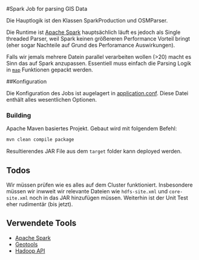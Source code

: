 #Spark Job for parsing GIS Data

Die Hauptlogik ist den Klassen SparkProduction und OSMParser. 

Die Runtime ist [Apache Spark](http://spark.apache.org/docs/latest/index.html) hauptsächlich läuft es jedoch als Single threaded Parser, weil Spark keinen größereren Performance Vorteil bringt (eher sogar Nachteile auf Grund des Perforamance Auswirkungen).

Falls wir jemals mehrere Datein parallel verarbeiten wollen (>20) macht es Sinn das auf Spark anzupassen. Essentiell muss einfach die Parsing Logik in [`map`](http://spark.apache.org/docs/latest/programming-guide.html#rdd-operations)  Funktionen gepackt werden.

##Konfiguration 

Die Konfiguration des Jobs ist augelagert in [application.conf](src/main/resources/application.conf). Diese Datei enthält alles wesentlichen Optionen. 

### Building 
Apache Maven basiertes Projekt. Gebaut wird mit folgendem Befehl: 
```bash
mvn clean compile package
```
Resultierendes JAR File aus dem `target` folder kann deployed werden. 

## Todos 
Wir müssen prüfen wie es alles auf dem Cluster funktioniert. Insbesondere müssen wir inwweit wir relevante Dateien wie `hdfs-site.xml` und `core-site.xml` noch in das JAR hinzufügen müssen.
Weiterhin ist der Unit Test eher rudimentär (bis jetzt).

## Verwendete Tools
+ [Apache Spark](http://spark.apache.org/)
+ [Geotools](http://docs.geotools.org/)
+ [Hadoop API](https://hadoop.apache.org/docs/stable2/api/index.html)